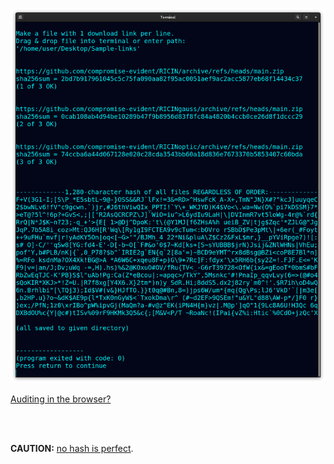 <!---
Detect if file hosts changed something. Downloads from links in a file, saves
sha256sum of individual and 1 big hash of all, regardless of link order.
-->



<p align="center">
  <img src="https://raw.githubusercontent.com/compromise-evident/HashAutomate/main/Other/HashAutomate_terminal_167215a3f68aa98e70138110c38e971b2c6517ec8a4649f8585665f2140b1129.png">
</p>

[Auditing in the browser?](https://coliru.stacked-crooked.com/a/7267e4a778a98cf5)

<br>
<br>

**CAUTION:** [no hash is perfect](https://github.com/compromise-evident/WhatNot/blob/main/Hash%20collision%20calculator.pdf).
